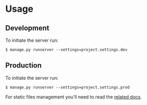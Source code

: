 # Usage

## Development

To initiate the server run:
```
$ manage.py runserver --settings=project.settings.dev
```

## Production

To initiate the server run:
```
$ manage.py runserver --settings=project.settings.prod
```

For static files management you'll need to read the [related docs](static_management/index.md).